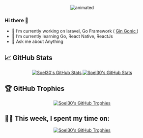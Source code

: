 <p align="center">
  <img src="https://acegif.com/wp-content/uploads/anime-love-29.gif" alt="animated" />
</p>

### Hi there 👋
- 🔭 I’m currently working on laravel, Go Framework ( <a href="https://gin-gonic.com/"> Gin Gonic </a>)
- 🌱 I’m currently learning Go, React Native, ReactJs
- 💬 Ask me about Anything



## &#x1f4c8; GitHub Stats

<p align="center">
  <a href="https://github.com/Soel30/Soel30">
  <img align="center" src="https://github-readme-stats.vercel.app/api/top-langs/?username=Soel30&hide=c%2B%2B,c,matlab,assembly&title_color=6aa6f8&text_color=8a919a&icon_color=6aa6f8&bg_color=22272e&theme=gruvbox" alt="Soel30's GitHub Stats" />
</a>

<a href="https://github.com/Soel30/Soel30">
  <img align="center" src="https://github-readme-stats.vercel.app/api?username=Soel30&show_icons=true&line_height=27&count_private=true&title_color=6aa6f8&text_color=8a919a&icon_color=6aa6f8&bg_color=22272e&theme=gruvbox" alt="Soel30's GitHub Stats" />
</a>
 </p>

## 🏆 GitHub Trophies
<p align="center">
  <a href="https://github.com/Soel30/Soel30">
  <img align="center" src="https://github-profile-trophy.vercel.app/?username=Soel30" alt="Soel30's GitHub Trophies" />
</a>
  </p>
  
  
## 👨‍💻 This week, I spent my time on:
<p align="center">
   <a href="https://github.com/Soel30/Soel30">
  <img align="center" src="https://github-readme-stats.vercel.app/api/wakatime?username=Soel30&line_height=27&title_color=6aa6f8&text_color=8a919a&icon_color=6aa6f8&bg_color=22272e" alt="Soel30's GitHub Trophies" />
</a>
  </p>
